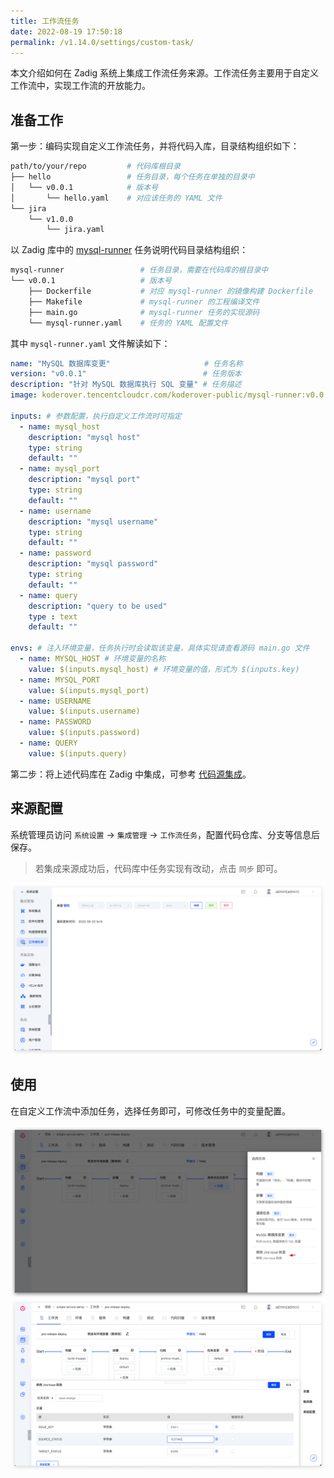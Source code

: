 ```yaml
---
title: 工作流任务
date: 2022-08-19 17:50:18
permalink: /v1.14.0/settings/custom-task/
---
```


本文介绍如何在 Zadig 系统上集成工作流任务来源。工作流任务主要用于自定义工作流中，实现工作流的开放能力。

## 准备工作
第一步：编码实现自定义工作流任务，并将代码入库，目录结构组织如下：
``` bash
path/to/your/repo         # 代码库根目录
├── hello                 # 任务目录，每个任务在单独的目录中
│   └── v0.0.1            # 版本号
│       └── hello.yaml    # 对应该任务的 YAML 文件
└── jira
    └── v1.0.0
        └── jira.yaml
```

以 Zadig 库中的 [mysql-runner](https://github.com/koderover/zadig/tree/release-1.14.0/pkg/microservice/aslan/core/workflow/service/workflow/plugins) 任务说明代码目录结构组织：
``` bash
mysql-runner                 # 任务目录，需要在代码库的根目录中
└── v0.0.1                   # 版本号
    ├── Dockerfile           # 对应 mysql-runner 的镜像构建 Dockerfile
    ├── Makefile             # mysql-runner 的工程编译文件
    ├── main.go              # mysql-runner 任务的实现源码
    └── mysql-runner.yaml    # 任务的 YAML 配置文件
```

其中 `mysql-runner.yaml` 文件解读如下：

``` yaml
name: "MySQL 数据库变更"                     # 任务名称
version: "v0.0.1"                          # 任务版本
description: "针对 MySQL 数据库执行 SQL 变量" # 任务描述
image: koderover.tencentcloudcr.com/koderover-public/mysql-runner:v0.0.1-amd64 # 任务镜像

inputs: # 参数配置，执行自定义工作流时可指定
  - name: mysql_host
    description: "mysql host"
    type: string
    default: ""
  - name: mysql_port
    description: "mysql port"
    type: string
    default: ""
  - name: username
    description: "mysql username"
    type: string
    default: ""
  - name: password
    description: "mysql password"
    type: string
    default: ""
  - name: query
    description: "query to be used"
    type : text
    default: ""

envs: # 注入环境变量，任务执行时会读取该变量，具体实现请查看源码 main.go 文件
  - name: MYSQL_HOST # 环境变量的名称
    value: $(inputs.mysql_host) # 环境变量的值，形式为 $(inputs.key)
  - name: MYSQL_PORT
    value: $(inputs.mysql_port)
  - name: USERNAME
    value: $(inputs.username)
  - name: PASSWORD
    value: $(inputs.password)
  - name: QUERY
    value: $(inputs.query)
```

第二步：将上述代码库在 Zadig 中集成，可参考 [代码源集成](/v1.14.0/settings/codehost/gitlab/)。


## 来源配置

系统管理员访问 `系统设置` -> `集成管理` -> `工作流任务`，配置代码仓库、分支等信息后保存。

> 若集成来源成功后，代码库中任务实现有改动，点击 `同步` 即可。

![pipeline_task](./_images/pipeline_task_help.png)

## 使用

在自定义工作流中添加任务，选择任务即可，可修改任务中的变量配置。

![pipeline_task](./_images/pipeline_task_demo.png)
![pipeline_task](./_images/pipeline_task_demo_1.png)
